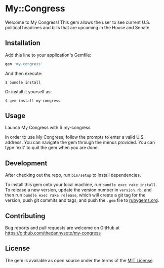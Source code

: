 # My::Congress

Welcome to My Congress! This gem allows the user to see current U.S. political headlines and bills that are upcoming in the House and Senate.

## Installation

Add this line to your application's Gemfile:

```ruby
gem 'my-congress'
```

And then execute:

    $ bundle install

Or install it yourself as:

    $ gem install my-congress



## Usage
Launch My Congress with  $ my-congress

In order to use My Congress, follow the prompts to enter a valid
U.S. address. You can navigate the gem through the menus provided.
You can type 'exit' to quit the gem when you are done.

## Development

After checking out the repo, run `bin/setup` to install dependencies.

To install this gem onto your local machine, run `bundle exec rake install`. To release a new version, update the version number in `version.rb`, and then run `bundle exec rake release`, which will create a git tag for the version, push git commits and tags, and push the `.gem` file to [rubygems.org](https://rubygems.org).

## Contributing

Bug reports and pull requests are welcome on GitHub at https://github.com/thedannysoto/my-congress


## License

The gem is available as open source under the terms of the [MIT License](https://opensource.org/licenses/MIT).

